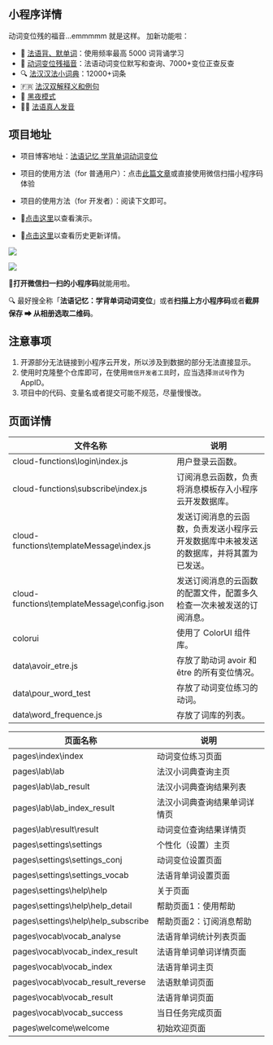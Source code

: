 ## 小程序详情

动词变位残的福音…emmmmm 就是这样。 加新功能啦：

- 📝 [法语背、默单词](https://budanding.cn/conj-helper-3-0-0/)：使用频率最高 5000 词背诵学习
- 🎉 [动词变位残福音](https://budanding.cn/conj-helper-2-0-0/)：法语动词变位默写和查询、7000+变位正查反查
- 🔍 [法汉汉法小词典](https://budanding.cn/conj-helper-3-7-0/)：12000+词条
- 🇫🇷 [法汉双解释义和例句](https://budanding.cn/conj-helper-3-0-0/)
- 🌃 [黑夜模式](https://budanding.cn/conj-helper-3-3-0/)
- 🙋‍♀️ [法语真人发音](https://budanding.cn/conj-helper-3-4-0/)

## 项目地址

- 项目博客地址：[法语记忆 学背单词动词变位](https://budanding.cn/conj-helper/)
- 项目的使用方法（for 普通用户）：点击[此篇文章](https://budanding.cn/conj-helper/)或直接使用微信扫描小程序码体验
- 项目的使用方法（for 开发者）：阅读下文即可。

- 👀[点击这里](https://www.bilibili.com/video/BV1tz4y197Yz)以查看演示。
- 🚩[点击这里](https://budanding.cn/conj-helper-version/)以查看历史更新详情。

![](https://budanding.cn/uploads/2019/12/2019-12-24-01_23_07-conj-helper-v3-3-0.jpg)

![](https://budanding.cn/uploads/2019/12/2019-12-24-01_10_37-conj-helper-v3-3-0.jpg)

📱**打开微信扫一扫的小程序码**就能用啦。

🔍 最好搜全称「**法语记忆：学背单词动词变位**」或者**扫描上方小程序码**或者**截屏保存 ➡ 从相册选取二维码**。

## 注意事项

1. 开源部分无法链接到小程序云开发，所以涉及到数据的部分无法直接显示。
2. 使用时克隆整个仓库即可，在使用`微信开发者工具`时，应当选择`测试号`作为AppID。
3. 项目中的代码、变量名或者提交可能不规范，尽量慢慢改。

## 页面详情

| 文件名称                                    | 说明                                                                                   |
| ------------------------------------------- | -------------------------------------------------------------------------------------- |
| cloud-functions\login\index.js              | 用户登录云函数。                                                                       |
| cloud-functions\subscribe\index.js          | 订阅消息云函数，负责将消息模板存入小程序云开发数据库。                                 |
| cloud-functions\templateMessage\index.js    | 发送订阅消息的云函数，负责发送小程序云开发数据库中未被发送的数据库，并将其置为已发送。 |
| cloud-functions\templateMessage\config.json | 发送订阅消息的云函数的配置文件，配置多久检查一次未被发送的订阅消息。                   |
| colorui                                     | 使用了 ColorUI 组件库。                                                                |
| data\avoir_etre.js                          | 存放了助动词 avoir 和 être 的所有变位情况。                                            |
| data\pour_word_test                         | 存放了动词变位练习的动词。                                                             |
| data\word_frequence.js                      | 存放了词库的列表。                                                                     |


| 页面名称                           | 说明                         |
| ---------------------------------- | ---------------------------- |
| pages\index\index                  | 动词变位练习页面             |
| pages\lab\lab                      | 法汉小词典查询主页           |
| pages\lab\lab_result               | 法汉小词典查询结果列表       |
| pages\lab\lab_index_result         | 法汉小词典查询结果单词详情页 |
| pages\lab\result\result            | 动词变位查询结果详情页       |
| pages\settings\settings            | 个性化（设置）主页           |
| pages\settings\settings_conj       | 动词变位设置页面             |
| pages\settings\settings_vocab      | 法语背单词设置页面           |
| pages\settings\help\help           | 关于页面                     |
| pages\settings\help\help_detail    | 帮助页面1：使用帮助          |
| pages\settings\help\help_subscribe | 帮助页面2：订阅消息帮助      |
| pages\vocab\vocab_analyse          | 法语背单词统计列表页面       |
| pages\vocab\vocab_index_result     | 法语背单词单词详情页面       |
| pages\vocab\vocab_index            | 法语背单词主页               |
| pages\vocab\vocab_result_reverse   | 法语默单词页面               |
| pages\vocab\vocab_result           | 法语背单词页面               |
| pages\vocab\vocab_success          | 当日任务完成页面             |
| pages\welcome\welcome              | 初始欢迎页面                 |
